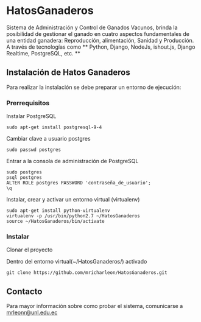 # HatosGanaderos #
Sistema de Administración y Control de Ganados Vacunos, brinda la posibilidad de gestionar el ganado en cuatro aspectos fundamentales de una entidad ganadera: Reproducción, alimentación, Sanidad y Producción. A través de tecnologías como ** Python, Django, NodeJs, ishout.js, Django Realtime, PostgreSQL, etc. ** 

## Instalación de Hatos Ganaderos ##
Para realizar la instalación se debe preparar un entorno de ejecución:

### Prerrequisitos ###

Instalar PostgreSQL

    sudo apt-get install postgresql-9-4

Cambiar clave a usuario postgres

    sudo passwd postgres

Entrar a la consola de administración de PostgreSQL

    sudo postgres
    psql postgres
    ALTER ROLE postgres PASSWORD 'contraseña_de_usuario';
    \q

Instalar, crear y activar un entorno virtual (virtualenv)

    sudo apt-get install python-virtualenv
    virtualenv -p /usr/bin/python2.7 ~/HatosGanaderos
    source ~/HatosGanaderos/bin/activate

### Instalar ###
	
Clonar el proyecto

Dentro del entorno virtual(~/HatosGanaderos/) activado

    git clone https://github.com/mricharleon/HatosGanaderos.git

## Contacto ##

Para mayor información sobre como probar el sistema, comunicarse a mrleonr@unl.edu.ec
